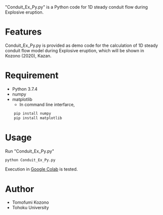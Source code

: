 "Conduit_Ex_Py.py" is a Python code for 1D steady conduit flow during Explosive eruption.

# Features

Conduit_Ex_Py.py is provided as demo code for the calculation of 1D steady conduit flow model
during Explosive eruption, which will be shown in Kozono (2020), Kazan.

# Requirement

* Python 3.7.4
* numpy
* matplotlib
  - In command line interfarce,
```bash
    pip install numpy
    pip install matplotlib
```

# Usage

Run "Conduit_Ex_Py.py"
```bash
python Conduit_Ex_Py.py
```
Execution in [Google Colab](https://colab.research.google.com/notebooks/intro.ipynb) is tested.

# Author

* Tomofumi Kozono
* Tohoku University
